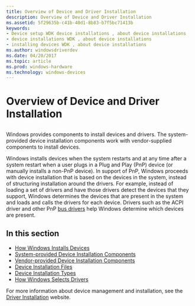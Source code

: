 ```yaml
---
title: Overview of Device and Driver Installation
description: Overview of Device and Driver Installation
ms.assetid: 5f29635b-c41b-40d1-8b83-b7f5bc71413b
keywords:
- Device setup WDK device installations , about device installations
- device installations WDK , about device installations
- installing devices WDK , about device installations
ms.author: windowsdriverdev
ms.date: 04/20/2017
ms.topic: article
ms.prod: windows-hardware
ms.technology: windows-devices
---
```


# Overview of Device and Driver Installation


## <a href="" id="ddk-device-installation-overview-dg"></a>


Windows provides components to install devices and drivers. The system-provided device installation components work with vendor-supplied components to install devices.

Windows installs devices when the system restarts and at any time after a system restart when a user plugs in a Plug and Play (PnP) device (or manually installs a non-PnP device). In support of PnP, Windows proceeds with device installation that is based on the devices in the system, instead of structuring installation around the drivers. For example, instead of loading a set of drivers and have those drivers detect the devices that they support, Windows determines the devices that are present in the system and loads and calls the drivers for each device. Drivers such as the ACPI driver and other PnP [bus drivers](https://msdn.microsoft.com/library/windows/hardware/ff540704) help Windows determine which devices are present.

## In this section


-   [How Windows Installs Devices](how-windows-installs-devices.md)
-   [System-provided Device Installation Components](system-provided-device-installation-components.md)
-   [Vendor-provided Device Installation Components](vendor-provided-device-installation-components.md)
-   [Device Installation Files](device-installation-files.md)
-   [Device Installation Types](device-installation-types.md)
-   [How Windows Selects Drivers](how-setup-selects-drivers.md)

For more information about device management and installation, see the [Driver Installation](http://go.microsoft.com/fwlink/p/?linkid=70230) website.

 

 





